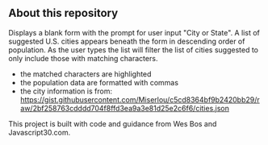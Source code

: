 ## About this repository
Displays a blank form with the prompt for user input "City or State". A list of suggested U.S. cities appears beneath the form in descending order of population. As the user types the list will filter the list of cities suggested to only include those with matching characters.
- the matched characters are highlighted
- the population data are formatted with commas
- the city information is from: https://gist.githubusercontent.com/Miserlou/c5cd8364bf9b2420bb29/raw/2bf258763cdddd704f8ffd3ea9a3e81d25e2c6f6/cities.json

This project is built with code and guidance from Wes Bos and Javascript30.com.
